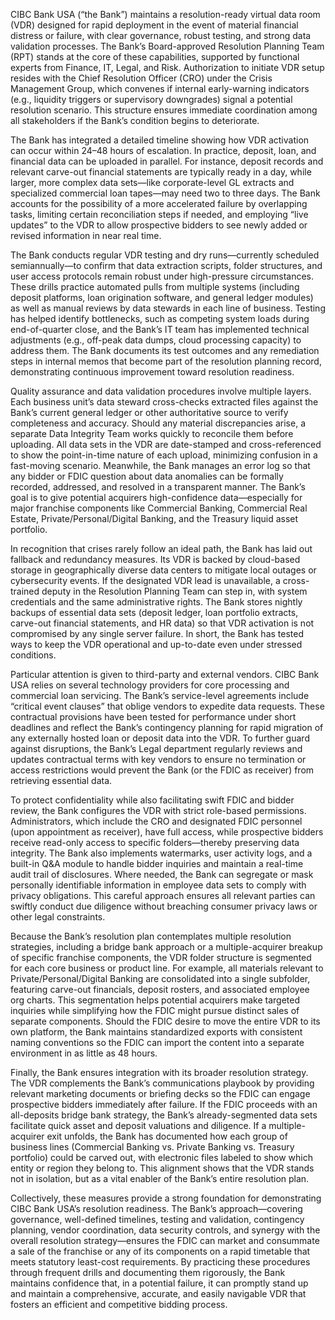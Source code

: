 CIBC Bank USA (“the Bank”) maintains a resolution-ready virtual data room (VDR) designed for rapid deployment in the event of material financial distress or failure, with clear governance, robust testing, and strong data validation processes. The Bank’s Board-approved Resolution Planning Team (RPT) stands at the core of these capabilities, supported by functional experts from Finance, IT, Legal, and Risk. Authorization to initiate VDR setup resides with the Chief Resolution Officer (CRO) under the Crisis Management Group, which convenes if internal early-warning indicators (e.g., liquidity triggers or supervisory downgrades) signal a potential resolution scenario. This structure ensures immediate coordination among all stakeholders if the Bank’s condition begins to deteriorate.

The Bank has integrated a detailed timeline showing how VDR activation can occur within 24–48 hours of escalation. In practice, deposit, loan, and financial data can be uploaded in parallel. For instance, deposit records and relevant carve-out financial statements are typically ready in a day, while larger, more complex data sets—like corporate-level GL extracts and specialized commercial loan tapes—may need two to three days. The Bank accounts for the possibility of a more accelerated failure by overlapping tasks, limiting certain reconciliation steps if needed, and employing “live updates” to the VDR to allow prospective bidders to see newly added or revised information in near real time.

The Bank conducts regular VDR testing and dry runs—currently scheduled semiannually—to confirm that data extraction scripts, folder structures, and user access protocols remain robust under high-pressure circumstances. These drills practice automated pulls from multiple systems (including deposit platforms, loan origination software, and general ledger modules) as well as manual reviews by data stewards in each line of business. Testing has helped identify bottlenecks, such as competing system loads during end-of-quarter close, and the Bank’s IT team has implemented technical adjustments (e.g., off-peak data dumps, cloud processing capacity) to address them. The Bank documents its test outcomes and any remediation steps in internal memos that become part of the resolution planning record, demonstrating continuous improvement toward resolution readiness.

Quality assurance and data validation procedures involve multiple layers. Each business unit’s data steward cross-checks extracted files against the Bank’s current general ledger or other authoritative source to verify completeness and accuracy. Should any material discrepancies arise, a separate Data Integrity Team works quickly to reconcile them before uploading. All data sets in the VDR are date-stamped and cross-referenced to show the point-in-time nature of each upload, minimizing confusion in a fast-moving scenario. Meanwhile, the Bank manages an error log so that any bidder or FDIC question about data anomalies can be formally recorded, addressed, and resolved in a transparent manner. The Bank’s goal is to give potential acquirers high-confidence data—especially for major franchise components like Commercial Banking, Commercial Real Estate, Private/Personal/Digital Banking, and the Treasury liquid asset portfolio.

In recognition that crises rarely follow an ideal path, the Bank has laid out fallback and redundancy measures. Its VDR is backed by cloud-based storage in geographically diverse data centers to mitigate local outages or cybersecurity events. If the designated VDR lead is unavailable, a cross-trained deputy in the Resolution Planning Team can step in, with system credentials and the same administrative rights. The Bank stores nightly backups of essential data sets (deposit ledger, loan portfolio extracts, carve-out financial statements, and HR data) so that VDR activation is not compromised by any single server failure. In short, the Bank has tested ways to keep the VDR operational and up-to-date even under stressed conditions.

Particular attention is given to third-party and external vendors. CIBC Bank USA relies on several technology providers for core processing and commercial loan servicing. The Bank’s service-level agreements include “critical event clauses” that oblige vendors to expedite data requests. These contractual provisions have been tested for performance under short deadlines and reflect the Bank’s contingency planning for rapid migration of any externally hosted loan or deposit data into the VDR. To further guard against disruptions, the Bank’s Legal department regularly reviews and updates contractual terms with key vendors to ensure no termination or access restrictions would prevent the Bank (or the FDIC as receiver) from retrieving essential data.

To protect confidentiality while also facilitating swift FDIC and bidder review, the Bank configures the VDR with strict role-based permissions. Administrators, which include the CRO and designated FDIC personnel (upon appointment as receiver), have full access, while prospective bidders receive read-only access to specific folders—thereby preserving data integrity. The Bank also implements watermarks, user activity logs, and a built-in Q&A module to handle bidder inquiries and maintain a real-time audit trail of disclosures. Where needed, the Bank can segregate or mask personally identifiable information in employee data sets to comply with privacy obligations. This careful approach ensures all relevant parties can swiftly conduct due diligence without breaching consumer privacy laws or other legal constraints.

Because the Bank’s resolution plan contemplates multiple resolution strategies, including a bridge bank approach or a multiple-acquirer breakup of specific franchise components, the VDR folder structure is segmented for each core business or product line. For example, all materials relevant to Private/Personal/Digital Banking are consolidated into a single subfolder, featuring carve-out financials, deposit rosters, and associated employee org charts. This segmentation helps potential acquirers make targeted inquiries while simplifying how the FDIC might pursue distinct sales of separate components. Should the FDIC desire to move the entire VDR to its own platform, the Bank maintains standardized exports with consistent naming conventions so the FDIC can import the content into a separate environment in as little as 48 hours.

Finally, the Bank ensures integration with its broader resolution strategy. The VDR complements the Bank’s communications playbook by providing relevant marketing documents or briefing decks so the FDIC can engage prospective bidders immediately after failure. If the FDIC proceeds with an all-deposits bridge bank strategy, the Bank’s already-segmented data sets facilitate quick asset and deposit valuations and diligence. If a multiple-acquirer exit unfolds, the Bank has documented how each group of business lines (Commercial Banking vs. Private Banking vs. Treasury portfolio) could be carved out, with electronic files labeled to show which entity or region they belong to. This alignment shows that the VDR stands not in isolation, but as a vital enabler of the Bank’s entire resolution plan.

Collectively, these measures provide a strong foundation for demonstrating CIBC Bank USA’s resolution readiness. The Bank’s approach—covering governance, well-defined timelines, testing and validation, contingency planning, vendor coordination, data security controls, and synergy with the overall resolution strategy—ensures the FDIC can market and consummate a sale of the franchise or any of its components on a rapid timetable that meets statutory least-cost requirements. By practicing these procedures through frequent drills and documenting them rigorously, the Bank maintains confidence that, in a potential failure, it can promptly stand up and maintain a comprehensive, accurate, and easily navigable VDR that fosters an efficient and competitive bidding process.
